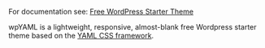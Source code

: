 For documentation see: [Free WordPress Starter Theme](http://www.hadornag.ch/wpYAML/)

wpYAML is a lightweight, responsive, almost-blank free Wordpress starter theme based on the [YAML CSS framework](http://www.yaml.de).